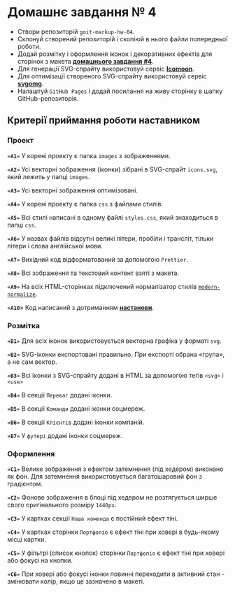 # Домашнє завдання № 4

- Створи репозиторій `goit-markup-hw-04`.
- Склонуй створений репозиторій і скопіюй в нього файли попередньої роботи.
- Додай розмітку і оформлення іконок і декоративних ефектів для сторінок з макета [**домашнього завдання #4**](<https://www.figma.com/file/B1m2uk25m1eAgroESAuM2g/Web-Studio-(Version-3.0)?node-id=297015%3A303&t=7gKUd2bjzl6RkTb7-0>).
- Для генерації SVG-спрайту використовуй сервіс [**Icomoon**](<https://icomoon.io/>).
- Для оптимізації створеного SVG-спрайту використовуй сервіс [**svgomg**](<https://jakearchibald.github.io/svgomg/>).
- Налаштуй `GitHub Pages` і додай посилання на живу сторінку в шапку GitHub-репозиторія.
  
## Критерії приймання роботи наставником

### Проект

**`«A1»`** У корені проекту є папка `images` з зображеннями.

**`«A2»`** Усі векторні зображення (іконки) зібрані в SVG-спрайт `icons.svg`, який лежить у папці `images`.

**`«A3»`** Усі векторні зображення оптимізовані.

**`«A4»`** У корені проекту є папка `css` з файлами стилів.

**`«A5»`** Всі стилі написані в одному файлі `styles.css`, який знаходиться в папці `css`.

**`«A6»`** У назвах файлів відсутні великі літери, пробіли і трансліт, тільки літери і слова англійської мови.

**`«A7»`** Вихідний код відформатований за допомогою `Prettier`.

**`«A8»`** Всі зображення та текстовий контент взяті з макета.

**`«A9»`** На всіх HTML-сторінках підключений нормалізатор стилів [`modern-normalize`](<https://github.com/sindresorhus/modern-normalize>).

**`«A10`**» Код написаний з дотриманням [**настанови**](<https://codeguide.co/>).

### Розмітка

**`«B1»`** Для всіх іконок використовується векторна графіка у форматі `svg`.

**`«B2»`** SVG-іконки експортовані правильно. При експорті обрана «група», а не сам вектор.

**`«B3»`** Всі іконки з SVG-спрайту додані в HTML за допомогою тегів `<svg>` і `<use>`

**`«B4»`** В секції `Переваг` додані іконки.

**`«B5»`** В секції `Команди` додані іконки соцмереж.

**`«B6»`** В секції `Клієнтів` додані іконки компаній.

**`«B7»`** У `футері` додані іконки соцмереж.

### Оформлення
  
**`«C1»`** Велике зображення з ефектом затемнення (під хедером) виконано як фон. Для затемнення використовується багатошаровий фон з градієнтом.

**`«C2»`** Фонове зображення в блоці під хедером не розтягується ширше свого оригінального розміру `1440рх`.

**`«C3»`** У картках секції `Наша команда` є постійний ефект тіні.

**`«C4»`** У картках сторінки `Портфоліо` є ефект тіні при ховері в будь-якому місці картки.

**`«C5»`** У фільтрі (список кнопок) сторінки `Портфоліо` є ефект тіні при ховері або фокусі на кнопки.

**`«C6»`** При ховері або фокусі іконки повинні переходити в активний стан - змінювати колір, якщо це зазначено в макеті.
